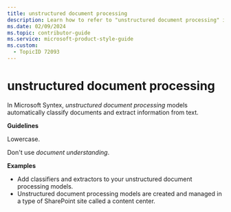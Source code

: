 ```yaml
---
title: unstructured document processing
description: Learn how to refer to "unstructured document processing" in your content.
ms.date: 02/09/2024
ms.topic: contributor-guide
ms.service: microsoft-product-style-guide
ms.custom:
  - TopicID 72093
---
```



# unstructured document processing

In Microsoft Syntex, *unstructured document processing* models automatically classify documents and extract information from text.

**Guidelines**

Lowercase.

Don't use *document understanding*.

**Examples**

- Add classifiers and extractors to your unstructured document processing models.
- Unstructured document processing models are created and managed in a type of SharePoint site called a content center.

